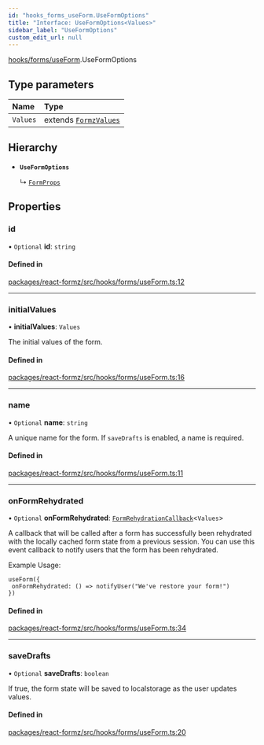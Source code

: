 ```yaml
---
id: "hooks_forms_useForm.UseFormOptions"
title: "Interface: UseFormOptions<Values>"
sidebar_label: "UseFormOptions"
custom_edit_url: null
---
```


[hooks/forms/useForm](../modules/hooks_forms_useForm.md).UseFormOptions

## Type parameters

| Name | Type |
| :------ | :------ |
| `Values` | extends [`FormzValues`](../modules/types_form.md#formzvalues) |

## Hierarchy

- **`UseFormOptions`**

  ↳ [`FormProps`](components_Form_Form_types.FormProps.md)

## Properties

### id

• `Optional` **id**: `string`

#### Defined in

[packages/react-formz/src/hooks/forms/useForm.ts:12](https://github.com/ZerryStack/react-formz/blob/main/packages/react-formz/src/hooks/forms/useForm.ts#L12)

___

### initialValues

• **initialValues**: `Values`

The initial values of the form.

#### Defined in

[packages/react-formz/src/hooks/forms/useForm.ts:16](https://github.com/ZerryStack/react-formz/blob/main/packages/react-formz/src/hooks/forms/useForm.ts#L16)

___

### name

• `Optional` **name**: `string`

A unique name for the form. If `saveDrafts` is enabled, a name is required.

#### Defined in

[packages/react-formz/src/hooks/forms/useForm.ts:11](https://github.com/ZerryStack/react-formz/blob/main/packages/react-formz/src/hooks/forms/useForm.ts#L11)

___

### onFormRehydrated

• `Optional` **onFormRehydrated**: [`FormRehydrationCallback`](../modules/types_form.md#formrehydrationcallback)<`Values`\>

A callback that will be called after a form has successfully been rehydrated with
the locally cached form state from a previous session. You can use this event
callback to notify users that the form has been rehydrated.

Example Usage:

```tsx
useForm({
 onFormRehydrated: () => notifyUser("We've restore your form!")
})
```

#### Defined in

[packages/react-formz/src/hooks/forms/useForm.ts:34](https://github.com/ZerryStack/react-formz/blob/main/packages/react-formz/src/hooks/forms/useForm.ts#L34)

___

### saveDrafts

• `Optional` **saveDrafts**: `boolean`

If true, the form state will be saved to localstorage as the user updates values.

#### Defined in

[packages/react-formz/src/hooks/forms/useForm.ts:20](https://github.com/ZerryStack/react-formz/blob/main/packages/react-formz/src/hooks/forms/useForm.ts#L20)
